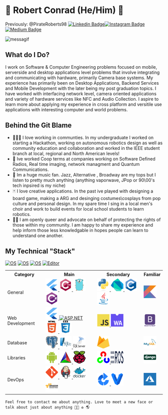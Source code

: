<!-- Inspired by @sakshamtaneja21 , @br3ndonland -->


# 👨 Robert Conrad (He/Him) 🎺
Previously: @PirateRoberts98
[![Linkedin Badge](https://img.shields.io/badge/-PirateRoberts98-blue?style=flat-square&logo=Linkedin&logoColor=white&link=https://www.linkedin.com/in/PirateRoberts98/)](https://www.linkedin.com/in/PirateRoberts98/)[![Instagram Badge](https://img.shields.io/badge/-PirateRoberts98-3f729b?style=flat-square&logo=Instagram&logoColor=white&link=https://www.instagram.com/PirateRoberts98/)](https://www.instagram.com/PirateRoberts98/)[![Medium Badge](https://img.shields.io/badge/-PirateRoberts98-blue?style=flat-square&logo=Medium&logoColor=white&link=https://www.medium.com/PirateRoberts98/)](https://medium.com/@PirateRoberts98)

<!-- [![Gmail Badge](https://img.shields.io/badge/-robert.conrad@ieee.org-c14438?style=flat-square&logo=Gmail&logoColor=white&link=mailto:robert.conrad@ieee.org)](mailto:robert.conrad@ieee.org) -->
<!-- Twitter (Exists but not something I am focusing on in the current time -->
<!-- #![Twitter Badge](https://img.shields.io/badge/-@PirateRoberts98-1ca0f1?style=flat-square&labelColor=1ca0f1&logo=twitter&logoColor=white&link=https://twitter.com/PirateRoberts98)](https://twitter.com/PirateRoberts98) -->

<!-- Insert Gif Header Here: https://msgif.net/ -->
![messagif](https://user-images.githubusercontent.com/25108051/221100378-818f09a3-b79a-46ed-9dc5-9d3bae0d1d42.gif)

## What do I Do?

I work on Software & Computer Engineering problems focused on mobile, serverside and desktop applications level problems that involve integrating and communicating with hardware, primarily Camera base systems. My experience has primarily been on Desktop Applications, Backend Services and Mobile Development with the later being my post graduation topics. I have worked with interfacing network level, camera oriented applications and variety of hardware services like NFC and Audio Collection. I aspire to learn more about applying my experience in cross platform and versitile use applications with interesting computer and world problems.
 
## Behind the Git Blame 
 

- 👨‍👩‍👦 I love working in communties. In my undergraduate I worked on starting a Hackathon, working on autonomous robotics design as well as community education and collaboration and worked in the IEEE student branch at local, regional and North American levels! 
- 🤖 Ive worked Coop terms at companies working on Software Defined Radios, Real time imaging, network managment and Quantum Communications. 
- 🎺 Im a huge music fan. Jazz, Alternative , Broadway are my tops but I listen to pretty much anything (anything vaporwave, JPop or 90\00's tech inpsired is my niche)
- 🃏 I love creative applications. In the past ive played with designing a board game, making a ARG and desinging costumes\cosplays from pop culture and personal design. In my spare time I sing in a local men's choir and work to build events for local school students to learn robotics.
- 🏳‍🌈 I am openly queer and advocate on behalf of protecting the rights of those within my community. I am happy to share my experience and help inform those less knowledgable in hopes people can learn to understand one another.

## My Technical "Stack"
[![OS](https://img.shields.io/badge/OS-Linux-informational?style=flat-square&logo=linux&logoColor=white)](https://en.wikipedia.org/wiki/Linux)
[![OS](https://img.shields.io/badge/OS-Windows-informational?style=flat-square&logo=windows&logoColor=white)](https://en.wikipedia.org/wiki/Microsoft_Windows)
[![OS](https://img.shields.io/badge/OS-MacOS-informational?style=flat-square&logo=apple&logoColor=white)](https://developer.apple.com/)
[![Editor](https://img.shields.io/badge/Editor-VSCode-blue?style=flat-square&logo=visual-studio-code&logoColor=white)](https://code.visualstudio.com/)
<!-- [![Dotfiles](https://img.shields.io/badge/Setup_-Dotfiles-blue?style=flat-square&logo=when-i-work&logoColor=white)](https://github.com/PirateRoberts98/dotfiles) -->


<table>
    <tr>
        <th>Category</th>
        <th>Main</th>
        <th>Secondary</th>
        <th>Familiar</th>
    </tr>
    <tr>
        <td>General</td>
        <td>
            <a href="https://flutter.dev" target="_blank"> <img src="images\language\flutter.svg"  alt="flutter" width="40" height="40"/> </a>
            <a href="https://en.wikipedia.org/wiki/C%2B%2B" target="_blank"> <img src="images\language\cpp.svg"  alt="cpp" width="40" height="40"/> </a>
            <a href="https://golang.org/" target="_blank"> <img src="images\language\golang.svg"  alt="golang" width="40" height="40"/> </a> 
            <a href="https://docs.microsoft.com/en-us/dotnet/csharp/programming-guide/" target="_blank"> <img src="images\language\csharp.svg"  alt="csharp" width="40" height="40"/> </a>
        </td>
        <td>
           <a href="https://www.python.org/" target="_blank"> <img src="images\language\python.svg"  alt="python" width="40" height="40"/> </a> 
            <a href="https://dart.dev" target="_blank"> <img src="images\language\dart.svg"  alt="dart" width="40" height="40"/> </a>
            <a href="https://en.wikipedia.org/wiki/C_(programming_language)" target="_blank"> <img src="images\language\c.svg"  alt="c" width="40" height="40"/> </a>
            <a href="https://en.wikipedia.org/wiki/Java_(programming_language)" target="_blank"> <img src="images\language\java.svg"  alt="java" width="40" height="40"/> </a>  
        </td>
        <td>
            <a href="https://kotlinlang.org/" target="_blank"> <img src="images\language\kotlin.svg"  alt="kotlin" width="40" height="40"/> </a> 
            <!-- <a href="https://www.rust-lang.org/" target="_blank"> <img src="images\language\rust.svg"  alt="rust" width="40" height="40"/> </a>  -->
        </td>
    </tr> 
    <tr>
        <td> Web Development</td>
        <td>
                    <a href="https://flutter.dev" target="_blank"> <img src="images\language\flutter.svg"  alt="flutter" width="40" height="40"/> </a>
                    <a href="https://dotnet.microsoft.com/en-us/apps/aspnet" target="_blank"> <img src="https://www.simplilearn.com/ice9/free_resources_article_thumb/ASP.NET_logo.jpg"  alt="ASP.NET" width="40" height="40"/> </a>
                                <a href="https://developer.mozilla.org/en-US/docs/Web/Guide/HTML/HTML5" target="_blank"> <img src="images\language\html5.svg"  alt="html5" width="40" height="40"/> </a> 
                                            <a href="https://developer.mozilla.org/en-US/docs/Archive/CSS3" target="_blank"> <img src="images\language\css3.svg"  alt="css3" width="40" height="40"/> </a>
        </td>
        <td>
            <a href="https://developer.mozilla.org/en-US/docs/Web/JavaScript" target="_blank"> <img src="images\language\javascript.svg"  alt="javascript" width="40" height="40"/> </a> 
            <a href="https://webassembly.org/" target="_blank"> <img src="images\frameworks\wasm.png"  alt="wasm" width="40" height="40"/> </a> 
        </td>
        <td>
            <a href="https://getbootstrap.com/" target="_blank"> <img src="images\frameworks\bootstrap.svg"  alt="bootstrap" width="40" height="40"/> </a> 
        </td>
  </tr>
      <tr>
    <td>Database</td>
    <td>
        <a href="https://www.postgresql.org/" target="_blank"> <img src="images\database\postgresql.svg"  alt="postgresql" width="40" height="40"/> </a>
                <a href="https://www.sqlite.org/" target="_blank"> <img src="images\database\sqlite.png"  alt="sqlite" width="40" height="40"/> </a>
                                <a href="https://www.microsoft.com/en-ca/sql-server" target="_blank"> <img src="images\database\microsoftsql.png"  alt="sql server" width="40" height="40"/> </a>
        <!-- <a href="https://www.mongodb.com/3" target="_blank"> <img src="images\database\mongoDB.svg"  alt="mongodb" width="40" height="40"/> </a> -->
    </td>
    <td>
        <a href="https://firebase.google.com/" target="_blank"> <img src="images\database\firebase.png"  alt="firebase" width="40" height="40"/> </a>      
    </td>
    <td>
        <a href="https://www.mysql.com/" target="_blank"> <img src="images\database\mysql.svg"  alt="mysql" width="40" height="40"/> </a>
    </td>
  </tr>
  <tr>
    <td>Libraries</td>
    <td>
        <a href="https://developer.android.com/" target="_blank"> <img src="images\frameworks\android.svg"  alt="android" width="40" height="40"/> </a>
        <a href="https://cmake.org/" target="_blank"> <img src="images\frameworks\cmake.png"  alt="cmake" width="40" height="40"/> </a>
        <a href="https://www.raspberrypi.org/" target="_blank"> <img src="images\frameworks\pi.png"  alt="pi" width="40" height="40"/> </a>
    </td>
    <td>
        <a href="https://opencv.org/" target="_blank"> <img src="images\frameworks\opencv.svg"  alt="opencv" width="40" height="40"/> </a> 
                <a href="https://www.ros.org/" target="_blank"> <img src="images\frameworks\ros.svg"  alt="ros" width="40" height="40"/> </a>
    </td>
    <td>
        <a href="https://www.djangoproject.com/" target="_blank"> <img src="images\language\django.svg"  alt="django" width="40" height="40"/> </a>
        <!-- <a href="https://kafka.apache.org/" target="_blank"> <img src="images\frameworks\kafka.svg"  alt="kafka" width="40" height="40"/> </a>  -->
    </td>
  </tr>
    <tr>
    <td>DevOps</td>
    <td>
        <a href="https://git-scm.com/" target="_blank"> <img src="images\tools\git.svg"  alt="git" width="40" height="40"/>  </a>
        <a href="https://www.jenkins.io/" target="_blank"> <img src="images\devops\jenkins.svg"  alt="jenkins" width="40" height="40"/> </a> 
        <a href="https://www.docker.com/" target="_blank"> <img src="images\devops\docker.svg"  alt="docker" width="40" height="40"/> </a> 
                <a href="https://aws.amazon.com/" target="_blank"> <img src="images\devops\aws.svg"  alt="aws" width="40" height="40"/> </a>
    </td>
    <td>
        <a href="https://www.atlassian.com/software/bamboo" target="_blank"> <img src="images\devops\bamboo.png"  alt="bamboo" width="40" height="40"/> </a>
        <a href="https://www.vagrantup.com/" target="_blank"> <img src="images\devops\vagrant.svg"  alt="vagrant" width="40" height="40"/> </a>  
    </td>
    <td>
        <a href="https://azure.microsoft.com/en-ca/" target="_blank"> <img src="images\devops\azure.jpg"  alt="azure" width="40" height="40"/> </a>  
    </td>
  </tr>
</table>

       

<!-- Future Learn Items
<a href="https://cassandra.apache.org/" target="_blank"> <img src="images\database\cassandra.png"  alt="cassandra" width="40" height="40"/> </a> 
<a href="https://redis.io/" target="_blank"> <img src="images\database\redis.svg"  alt="redis" width="40" height="40"/> </a> 
<a href="https://unity.com/" target="_blank"> <img src="images\frameworks\unity.svg"  alt="unity" width="40" height="40"/> </a> 
<a href="https://www.arduino.cc/" target="_blank"> <img src="images\frameworks\arduino.svg"  alt="arduino" width="40" height="40"/> </a> 
<a href="https://www.electronjs.org/" target="_blank"> <img src="images\frameworks\electron.svg"  alt="electron" width="40" height="40"/> </a> 
<a href="https://www.openscad.org/" target="_blank"> <img src="images\frameworks\OpensCAD.png"  alt="OpensCAD" width="40" height="40"/> </a>
<a href="https://webpack.js.org/" target="_blank"> <img src="images\frameworks\webpack.svg"  alt="webpack" width="40" height="40"/> </a>  
<a href="https://www.typescriptlang.org/" target="_blank"> <img src="images\language\typescript.svg"  alt="typescript" width="40" height="40"/> </a> 
<a href="https://racket-lang.org/" target="_blank"> <img src="images\language\racket.svg"  alt="racket" width="40" height="40"/> </a> 
<a href="https://sass-lang.com/" target="_blank"> <img src="images\language\sass.svg"  alt="sass" width="40" height="40"/> </a> 
<a href="http://lesscss.org/" target="_blank"> <img src="images\language\less.svg"  alt="less" width="40" height="40"/> </a> 
<a href="https://nodejs.org/en/" target="_blank"> <img src="images\language\node.svg"  alt="node" width="40" height="40"/> </a> 
<a href="https://reactjs.org/" target="_blank"> <img src="images\language\react.svg"  alt="react" width="40" height="40"/> </a> 
<a href="https://vuejs.org/" target="_blank"> <img src="images\language\vue.svg"  alt="vue" width="40" height="40"/> </a> 
<a href="https://www.ssh.com/"  target="_blank"> <img src="images\tools\ssh.svg"  alt="ssh" width="40" height="40"/> </a> 
 -->

<!-- Main: Commonly used,strong knowledge of basics & experience in common used items <br>
Secondary: Strong comfort in using technology. Some experience in use <br>
Familiar: Understand the technology at a limited capacity (often actively learning)  <br> -->


` Feel free to contact me about anything. Love to meet a new face or talk about just about anything 🏳‍🌈 ♻ 🌎 ` 
